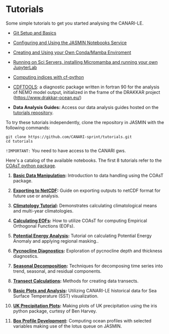 # Tutorials

Some simple tutorials to get you started analysing the CANARI-LE.

- [Git Setup and Basics](github.md)

- [Configuring and Using the JASMIN Notebooks Service](jasmin_notebook_service.md)
  
- [Creating and Using your Own Conda/Mamba Enviroment](creating_your_own_conda_env.md)

- [Running on Sci Servers, installing Micromamba and running your own JupyterLab](running_on_sci_servers.md)

- [Computing indices with cf-python](cf_python.md)

- [CDFTOOLS](https://github.com/CANARI-sprint/CDFTOOLS):  a diagnostic package written in fortran 90 for the analysis of NEMO model output, initialized in the frame of the DRAKKAR project (https://www.drakkar-ocean.eu/)

- **Data Analysis Guides:** Access our data analysis guides hosted on the [tutorials repository](https://github.com/CANARI-sprint/tutorials).

To try these tutorials independently, clone the repository in JASMIN with the following commands:

```
git clone https://github.com/CANARI-sprint/tutorials.git
cd tutorials
```
`!IMPORTANT:` You need to have access to the CANARI gws.

Here's a catalog of the available notebooks.  The first 8 tutorials refer to the [COAsT python package](https://british-oceanographic-data-centre.github.io/COAsT/#about).

1) **[Basic Data Manipulation](https://github.com/CANARI-sprint/tutorials/blob/main/notebooks/1_basic_manipulation.ipynb):** Introduction to data handling using the COAsT package.

2) **[Exporting to NetCDF](https://github.com/CANARI-sprint/tutorials/blob/main/notebooks/2_export_to_netcdf.ipynb):** Guide on exporting outputs to netCDF format for future use or analysis.

3) **[Climatology Tutorial](https://github.com/CANARI-sprint/tutorials/blob/main/notebooks/3_climatology_tutorial.ipynb):** Demonstrates calculating climatological means and multi-year climatologies.

4) **[Calculating EOFs](https://github.com/CANARI-sprint/tutorials/blob/main/notebooks/4_calculate_eof.ipynb):** How to utilize COAsT for computing Empirical Orthogonal Functions (EOFs).

5) **[Potential Energy Analysis](https://github.com/CANARI-sprint/tutorials/blob/main/notebooks/5_potential_energy.ipynb):** Tutorial on calculating Potential Energy Anomaly and applying regional masking..

6) **[Pycnocline Diagnostics](https://github.com/CANARI-sprint/tutorials/blob/main/notebooks/6_pycnocline.ipynb):** Exploration of pycnocline depth and thickness diagnostics.

7) **[Seasonal Decomposition](https://github.com/CANARI-sprint/tutorials/blob/main/notebooks/7_seasonal_decomp.ipynb):** Techniques for decomposing time series into trend, seasonal, and residual components.

8) **[Transect Calculations](https://github.com/CANARI-sprint/tutorials/blob/main/notebooks/8_transect_calculation.ipynb):** Methods for creating data transects.

9) **[Basic Plots and Analysis](https://github.com/CANARI-sprint/tutorials/blob/main/notebooks/9_basic_plots_and_analysis.ipynb):** Utilizing CANARI-LE historical data for Sea Surface Temperature (SST) visualization.

10) **[UK Precipitation Plots](https://github.com/CANARI-sprint/tutorials/blob/main/notebooks/0_UK_Precipitation_with_iris.ipynb):** Making plots of UK precipitation using the iris python package, curtesy of Ben Harvey.

11) **[Box Profile Development](https://github.com/CANARI-sprint/tutorials/blob/main/notebooks/11_compute_and_plot_an_ocean_profile_using_lotus.ipynb):** Computing ocean profiles with selected variables making use of the lotus queue on JASMIN.